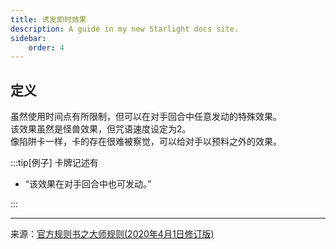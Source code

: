 ```yaml
---
title: 诱发即时效果
description: A guide in my new Starlight docs site.
sidebar:
    order: 4
---
```


## 定义

虽然使用时间点有所限制，但可以在对手回合中任意发动的特殊效果。  
该效果虽然是怪兽效果，但咒语速度设定为2。  
像陷阱卡一样，卡的存在很难被察觉，可以给对手以预料之外的效果。

:::tip[例子]
卡牌记述有

- “该效果在对手回合中也可发动。”

:::

---
来源：[官方规则书之大师规则(2020年4月1日修订版)](https://www.yugioh-card-cn.com/playing)
